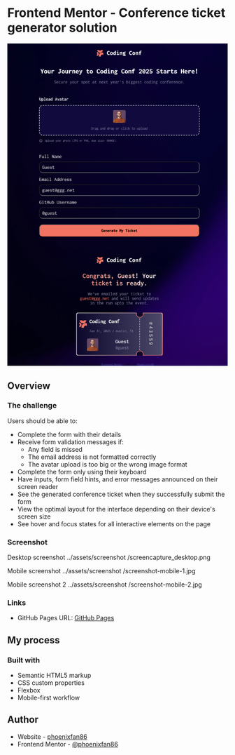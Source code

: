 # Frontend Mentor - Conference ticket generator solution

![Previev](assets/images/ticket-generator_1.png)

## Overview

### The challenge

Users should be able to:

- Complete the form with their details
- Receive form validation messages if:
  - Any field is missed
  - The email address is not formatted correctly
  - The avatar upload is too big or the wrong image format
- Complete the form only using their keyboard
- Have inputs, form field hints, and error messages announced on their screen reader
- See the generated conference ticket when they successfully submit the form
- View the optimal layout for the interface depending on their device's screen size
- See hover and focus states for all interactive elements on the page

### Screenshot

Desktop screenshot ../assets/screenshot
/screencapture_desktop.png

Mobile screenshot ../assets/screenshot
/screenshot-mobile-1.jpg

Mobile screenshot 2 ../assets/screenshot
/screenshot-mobile-2.jpg

### Links

- GitHub Pages URL: [GitHub Pages](https://phoenixfan86.github.io/Conference-ticket-generator/)

## My process

### Built with

- Semantic HTML5 markup
- CSS custom properties
- Flexbox
- Mobile-first workflow

## Author

- Website - [phoenixfan86](https://phoenixfan86.github.io/Portfolio_page/)
- Frontend Mentor - [@phoenixfan86](https://www.frontendmentor.io/profile/phoenixfan86)
